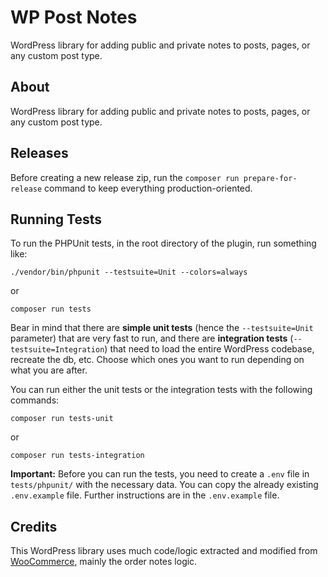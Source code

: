# WP Post Notes

WordPress library for adding public and private notes to posts, pages, or any custom post type.

## About

WordPress library for adding public and private notes to posts, pages, or any custom post type.

## Releases

Before creating a new release zip, run the `composer run prepare-for-release` command to keep everything production-oriented.

## Running Tests

To run the PHPUnit tests, in the root directory of the plugin, run something like:

```
./vendor/bin/phpunit --testsuite=Unit --colors=always
```
or
```
composer run tests
```

Bear in mind that there are **simple unit tests** (hence the `--testsuite=Unit` parameter) that are very fast to run, and there are **integration tests** (`--testsuite=Integration`) that need to load the entire WordPress codebase, recreate the db, etc. Choose which ones you want to run depending on what you are after.

You can run either the unit tests or the integration tests with the following commands:

```
composer run tests-unit
```
or
```
composer run tests-integration
```

**Important:** Before you can run the tests, you need to create a `.env` file in `tests/phpunit/` with the necessary data. You can copy the already existing `.env.example` file. Further instructions are in the `.env.example` file.

## Credits

This WordPress library uses much code/logic extracted and modified from [WooCommerce](https://github.com/woocommerce/woocommerce), mainly the order notes logic.
